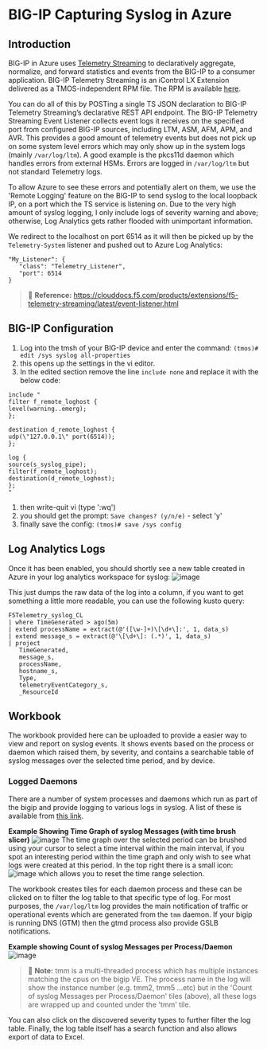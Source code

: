 # BIG-IP Capturing Syslog in Azure

## Introduction
BIG-IP in Azure uses [Telemetry Streaming](https://clouddocs.f5.com/products/extensions/f5-telemetry-streaming/latest/) to declaratively aggregate, normalize, and forward statistics and events from the BIG-IP 
to a consumer application. BIG-IP Telemetry Streaming is an iControl LX Extension delivered as a TMOS-independent RPM file. The RPM is available [here](https://github.com/F5Networks/f5-telemetry-streaming/tree/master).

You can do all of this by POSTing a single TS JSON declaration to BIG-IP Telemetry Streaming’s declarative REST API endpoint. The BIG-IP Telemetry Streaming Event Listener collects event logs it receives on the specified
port from configured BIG-IP sources, including LTM, ASM, AFM, APM, and AVR. This provides a good amount of telemetry events but does not pick up on some system level errors which may only show up in the system
logs (mainly `/var/log/ltm`). A good example is the pkcs11d daemon which handles errors from external HSMs. Errors are logged in `/var/log/ltm` but not standard Telemetry logs.

To allow Azure to see these errors and potentially alert on them, we use the 'Remote Logging' feature on the BIG-IP to send syslog to the local loopback IP, on a port which the TS service is listening on.
Due to the very high amount of syslog logging, I only include logs of severity warning and above; otherwise, Log Analytics gets rather flooded with unimportant information.

We redirect to the localhost on port 6514 as it will then be picked up by the `Telemetry-System` listener and pushed out to Azure Log Analytics:
```
"My_Listener": {
   "class": "Telemetry_Listener",
   "port": 6514
}
```
> :memo: **Reference:** https://clouddocs.f5.com/products/extensions/f5-telemetry-streaming/latest/event-listener.html

## BIG-IP Configuration

1. Log into the tmsh of your BIG-IP device and enter the command:
`(tmos)# edit /sys syslog all-properties`
1. this opens up the settings in the vi editor.
1. In the edited section remove the line `include none` and replace it with the below code:
```
include "
filter f_remote_loghost {
level(warning..emerg);
};

destination d_remote_loghost {
udp(\"127.0.0.1\" port(6514));
};

log {
source(s_syslog_pipe);
filter(f_remote_loghost);
destination(d_remote_loghost);
};
"
```
1. then write-quit vi (type ':wq')
1. you should get the prompt: `Save changes? (y/n/e)` - select 'y'
1. finally save the config: `(tmos)# save /sys config`

## Log Analytics Logs
Once it has been enabled, you should shortly see a new table created in Azure in your log analytics workspace for syslog:
![image](https://github.com/thepowercoders/f5-bigip/assets/32461620/875e273f-ed4d-4b5a-aeb8-849eddac1c7e)

This just dumps the raw data of the log into a column, if you want to get something a little more readable, you can use the following kusto query:
``` kusto
F5Telemetry_syslog_CL 
| where TimeGenerated > ago(5m)
| extend processName = extract(@'([\w-]+)\[\d+\]:', 1, data_s)
| extend message_s = extract(@'\[\d+\]: (.*)', 1, data_s)
| project
   TimeGenerated,
   message_s,
   processName,
   hostname_s,
   Type,
   telemetryEventCategory_s,
   _ResourceId
```

## Workbook
The workbook provided here can be uploaded to provide a easier way to view and report on syslog events. It shows events based on the process or daemon which raised them, by severity,
and contains a searchable table of syslog messages over the selected time period, and by device.

### Logged Daemons
There are a number of system processes and daemons which run as part of the bigip and provide logging to various logs in syslog. A list of these is available from [this link](https://my.f5.com/manage/s/article/K67197865).

**Example Showing Time Graph of syslog Messages (with time brush slicer)**
![image](https://github.com/thepowercoders/f5-bigip/assets/32461620/a4a9b301-2166-47af-b816-b3d2dc1b67dd)
The time graph over the selected period can be brushed using your cursor to select a time interval within the main interval, if you spot an interesting period within the time graph and only wish to see what logs were created at this period. In the top right there is a small icon:![image](https://github.com/thepowercoders/f5-bigip/assets/32461620/0b19649e-e404-47ae-a3ab-e490f4cef99f) which allows you to reset the time range selection.

The workbook creates tiles for each daemon process and these can be clicked on to filter the log table to that specific type of log. For most purposes, the `/var/log/ltm` log provides the main notification of traffic or operational events which are generated from the `tmm` daemon. If your bigip is running DNS (GTM) then the gtmd process also provide GSLB notifications.  

**Example showing Count of syslog Messages per Process/Daemon**
![image](https://github.com/thepowercoders/f5-bigip/assets/32461620/6078c057-33b4-47d2-8c06-49fe1eb783cc)

>📝 **Note:** tmm is a multi-threaded process which has multiple instances matching the cpus on the bigip VE. The process name in the log will show the instance number (e.g. tmm2, tmm5 ...etc) but in the 'Count of syslog Messages per Process/Daemon' tiles (above), all these logs are wrapped up and counted under the 'tmm' tile.

You can also click on the discovered severity types to further filter the log table. Finally, the log table itself has a search function and also allows export of data to Excel.
